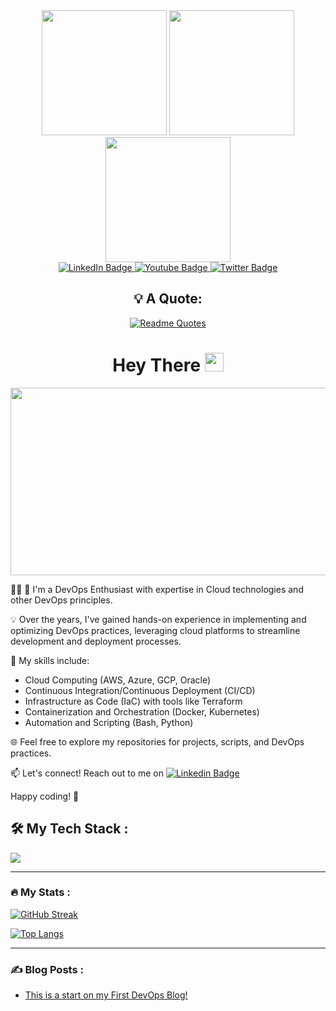 <div id="header" align="center">
   <img src="https://media.giphy.com/media/jVqYgn09W8FHEf0BBS/giphy.gif" width="200"/ >
   <img src="https://media.giphy.com/media/QTfX9Ejfra3ZmNxh6B/giphy.gif" width="200"/>
   <img src="https://media.giphy.com/media/NmusiEU5N4J27rVQk7/giphy.gif" width="200"/>
</div>

<div id="badges" align="center">
  <a href="https://www.linkedin.com/in/raj-kamal-p-b1732612b/">
    <img src="https://img.shields.io/badge/LinkedIn-blue?style=for-the-badge&logo=linkedin&logoColor=white" alt="LinkedIn Badge"/>
  </a>
  <a href="">
    <img src="https://img.shields.io/badge/YouTube-red?style=for-the-badge&logo=youtube&logoColor=white" alt="Youtube Badge"/>
  </a>
  <a href="">
    <img src="https://img.shields.io/badge/Twitter-blue?style=for-the-badge&logo=twitter&logoColor=white" alt="Twitter Badge"/>
  </a>
</div>

<div id="badges" align="center">
   <img src="https://komarev.com/ghpvc/?username=Rajkamal-07&style=flat-square&color=blue" alt=""/>
</div>

<div align="center">
 
## 💡 A Quote:

</div>

<div align="center">

[![Readme Quotes](https://quotes-github-readme.vercel.app/api?quote=DevOps%20is%20not%20a%20goal,%20but%20a%20never-ending%20process%20of%20continual%20improvement&author=Raj%20Kamal%20P&type=horizontal&theme=dark)](https://github.com/piyushsuthar/github-readme-quotes)

</div>

<div align="center">
   <h1>
     Hey There
     <img src="https://media.giphy.com/media/hvRJCLFzcasrR4ia7z/giphy.gif" width="30px"/>
   </h1>
</div>

<div align="center">
  <img src="https://media.giphy.com/media/dWesBcTLavkZuG35MI/giphy.gif" width="600" height="300"/>
</div>



:technologist: 🚀 I'm a DevOps Enthusiast with expertise in Cloud technologies and other DevOps principles.

💡 Over the years, I've gained hands-on experience in implementing and optimizing DevOps practices, leveraging cloud platforms to streamline development and deployment processes.

🔧 My skills include:
   - Cloud Computing (AWS, Azure, GCP, Oracle)
   - Continuous Integration/Continuous Deployment (CI/CD)
   - Infrastructure as Code (IaC) with tools like Terraform
   - Containerization and Orchestration (Docker, Kubernetes)
   - Automation and Scripting (Bash, Python)

🌐 Feel free to explore my repositories for projects, scripts, and DevOps practices.

📫 Let's connect! Reach out to me on [![Linkedin Badge](https://img.shields.io/badge/-RajKamal-blue?style=flat&logo=Linkedin&logoColor=white)](https://www.linkedin.com/in/raj-kamal-p-b1732612b/)

Happy coding! 🚀

<div>

## :hammer_and_wrench: My Tech Stack :

</div>

<p>
  <a href="https://skillicons.dev">
    <img src="https://skillicons.dev/icons?i=aws,gcp,azure,git,github,kubernetes,docker,grafana,jenkins,linux,py,terraform,ansible" />
  </a>
</p>

---

### :fire: My Stats :

[![GitHub Streak](https://streak-stats.demolab.com?user=rajkamal-07&theme=highcontrast&date_format=M%20j%5B%2C%20Y%5D&mode=weekly)](https://git.io/streak-stats)

[![Top Langs](https://github-readme-stats.vercel.app/api/top-langs/?username=rajkamal-07&layout=compact&theme=vision-friendly-dark)](https://github.com/anuraghazra/github-readme-stats)

---

### :writing_hand: Blog Posts :

<!-- BLOG-POST-LIST:START -->
- [This is a start on my First DevOps Blog!](https://dev.to/rajkamal07/this-is-a-start-on-my-first-devops-blog-35nh)
<!-- BLOG-POST-LIST:END -->

<!--
**Rajkamal-07/Rajkamal-07** is a ✨ _special_ ✨ repository because its `README.md` (this file) appears on your GitHub profile.

Here are some ideas to get you started:

- 🔭 I’m currently working on ...
- 🌱 I’m currently learning ...
- 👯 I’m looking to collaborate on ...
- 🤔 I’m looking for help with ...
- 💬 Ask me about ...
- 📫 How to reach me: ...
- 😄 Pronouns: ...
- ⚡ Fun fact: ...
-->


